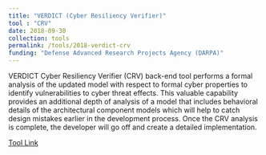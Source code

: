 ```yaml
---
title: "VERDICT (Cyber Resiliency Verifier)"
tool : "CRV"
date: 2018-09-30
collection: tools
permalink: /tools/2018-verdict-crv
funding: "Defense Advanced Research Projects Agency (DARPA)"
---
```


VERDICT Cyber Resiliency Verifier (CRV) back-end tool performs a formal analysis of the updated model with respect to formal cyber properties to identify vulnerabilities to cyber threat effects. This valuable capability provides an additional depth of analysis of a model that includes behavioral details of the architectural component models which will help to catch design mistakes earlier in the development process. Once the CRV analysis is complete, the developer will go off and create a detailed implementation.

[Tool Link](https://github.com/ge-high-assurance/VERDICT/)
